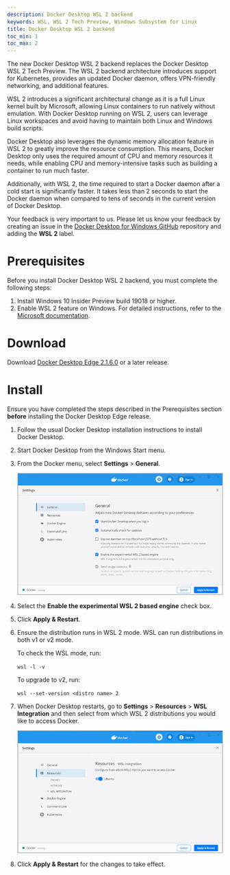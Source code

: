 ```yaml
---
description: Docker Desktop WSL 2 backend
keywords: WSL, WSL 2 Tech Preview, Windows Subsystem for Linux
title: Docker Desktop WSL 2 backend
toc_min: 1
toc_max: 2
---
```


The new Docker Desktop WSL 2 backend replaces the Docker Desktop WSL 2 Tech Preview. The WSL 2 backend architecture introduces support for Kubernetes, provides an updated Docker daemon, offers VPN-friendly networking, and additional features.

WSL 2 introduces a significant architectural change as it is a full Linux kernel built by Microsoft, allowing Linux containers to run natively without emulation. With Docker Desktop running on WSL 2, users can leverage Linux workspaces and avoid having to maintain both Linux and Windows build scripts.

Docker Desktop also leverages the dynamic memory allocation feature in WSL 2 to greatly improve the resource consumption. This means, Docker Desktop only uses the required amount of CPU and memory resources it needs, while enabling CPU and memory-intensive tasks such as building a container to run much faster.

Additionally, with WSL 2, the time required to start a Docker daemon after a cold start is significantly faster. It takes less than 2 seconds to start the Docker daemon when compared to tens of seconds in the current version of Docker Desktop.

 Your feedback is very important to us. Please let us know your feedback by creating an issue in the [Docker Desktop for Windows GitHub](https://github.com/docker/for-win/issues) repository and adding the **WSL 2** label.

# Prerequisites

Before you install Docker Desktop WSL 2 backend, you must complete the following steps:

1. Install Windows 10 Insider Preview build 19018 or higher.
2. Enable WSL 2 feature on Windows. For detailed instructions, refer to the [Microsoft documentation](https://docs.microsoft.com/en-us/windows/wsl/wsl2-install).

# Download

Download [Docker Desktop Edge 2.1.6.0](https://download.docker.com/win/edge/40807/Docker%20Desktop%20Installer.exe) or a later release.

# Install

Ensure you have completed the steps described in the Prerequisites section **before** installing the Docker Desktop Edge release.

1. Follow the usual Docker Desktop installation instructions to install Docker Desktop.
2. Start Docker Desktop from the Windows Start menu.
3. From the Docker menu, select **Settings** > **General**.

    ![WSL 2 Tech Preview Desktop UI](images/wsl2-enable.png)

4. Select the **Enable the experimental WSL 2 based engine** check box.
5. Click **Apply & Restart**.
6. Ensure the distribution runs in WSL 2 mode. WSL can run distributions in both v1 or v2 mode.

    To check the WSL mode, run:

    `wsl -l -v`

    To upgrade to v2, run:

    `wsl --set-version <distro name> 2`
7. When Docker Desktop restarts, go to **Settings** > **Resources** > **WSL Integration** and then select from which WSL 2 distributions you would like to access Docker.

    ![WSL 2 Tech Preview Context](images/wsl2-choose-distro.png)

8. Click **Apply & Restart** for the changes to take effect.
